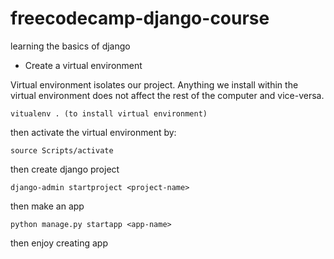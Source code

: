 # freecodecamp-django-course
learning the basics of django

- Create a virtual environment

Virtual environment isolates our project. Anything we install within the virtual environment does not affect the rest of the computer and vice-versa.

```
vitualenv . (to install virtual environment)
```
then activate the virtual environment by:
```
source Scripts/activate
```
then create django project
```
django-admin startproject <project-name>
```
then make an app
```
python manage.py startapp <app-name>
```
then enjoy creating app
